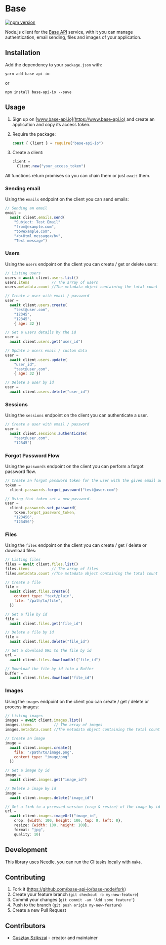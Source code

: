 # Base

[![npm version](https://badge.fury.io/js/base-api-io.svg)](https://badge.fury.io/js/base-api-io)

Node.js client for the [Base API](https://www.base-api.io) service, with it you
can manage authentication, email sending, files and images of your application.

## Installation

Add the dependency to your `package.json` with:

`yarn add base-api-io`

or

`npm install base-api-io --save`

## Usage

1. Sign up on [www.base-api.io](https://www.base-api.io) and create an
   application and copy its access token.

2. Require the package:

   ```javascript
   const { Client } = require("base-api-io")
   ```

3. Create a client:

   ```javascript
   client =
     Client.new("your_access_token")
   ```

All functions return promises so you can chain them or just `await` them.

### Sending email

Using the `emails` endpoint on the client you can send emails:

```javascript
// Sending an email
email =
  await client.emails.send(
    "Subject: Test Email"
    "from@example.com",
    "to@example.com",
    "<b>Html message</b>",
    "Text message")
```

### Users

Using the `users` endpoint  on the client you can create / get or delete users:

```javascript
// Listing users
users = await client.users.list()
users.items          // The array of users
users.metadata.count //The metadata object containing the total count

// Create a user with email / password
user =
  await client.users.create(
    "test@user.com",
    "12345",
    "12345",
    { age: 32 })

// Get a users details by the id
user =
  await client.users.get("user_id")

// Update a users email / custom data
user =
  await client.users.update(
    "user_id",
    "test@user.com",
    { age: 32 })

// Delete a user by id
user =
  await client.users.delete("user_id")
```

### Sessions

Using the `sessions` endpoint on the client you can authenticate a user.

```javascript
// Create a user with email / password
user =
  await client.sessions.authenticate(
    "test@user.com",
    "12345")
```

### Forgot Password Flow

Using the `passwords` endpoint on the client you can perform a forgot password flow.

```javascript
// Create an forgot password token for the user with the given email address.
token =
  client.passwords.forgot_password("test@user.com")

// Using that token set a new password.
user =
  client.passwords.set_password(
    token.forgot_password_token,
    "123456",
    "123456")
```

### Files

Using the `files` endpoint on the client you can create / get / delete or download files:

```javascript
// Listing files
files = await client.files.list()
files.items          // The array of files
files.metadata.count //The metadata object containing the total count

// Create a file
file =
  await client.files.create({
    content_type: "text/plain",
    file: "/path/to/file",
  })

// Get a file by id
file =
  await client.files.get("file_id")

// Delete a file by id
file =
  await client.files.delete("file_id")

// Get a download URL to the file by id
url =
  await client.files.downloadUrl("file_id")

// Download the file by id into a Buffer
buffer =
  await client.files.download("file_id")
```

### Images

Using the `images` endpoint on the client you can create / get / delete or process images:

```javascript
// Listing images
images = await client.images.list()
images.items          // The array of images
images.metadata.count //The metadata object containing the total count

// Create an image
image =
  await client.images.create({
    file: "/path/to/image.png",
    content_type: "image/png"
  })

// Get a image by id
image =
  await client.images.get("image_id")

// Delete a image by id
image =
  await client.images.delete("image_id")

// Get a link to a prcessed version (crop & resize) of the image by id
url =
  await client.images.imageUrl("image_id",
    crop: {width: 100, height: 100, top: 0, left: 0},
    resize: {width: 100, height: 100},
    format: "jpg",
    quality: 10)
```

## Development

This library uses [Needle](https://www.npmjs.com/package/needle), you can run the CI tasks locally with `make`.

## Contributing

1. Fork it (<https://github.com/base-api-io/base-node/fork>)
2. Create your feature branch (`git checkout -b my-new-feature`)
3. Commit your changes (`git commit -am 'Add some feature'`)
4. Push to the branch (`git push origin my-new-feature`)
5. Create a new Pull Request

## Contributors

- [Gusztav Szikszai](https://github.com/gdotdesign) - creator and maintainer
